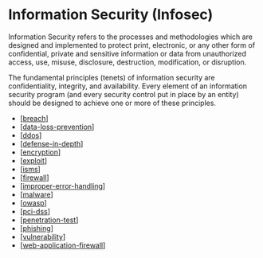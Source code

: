# Information Security (Infosec)

Information Security refers to the processes and methodologies which are designed and implemented to protect print, electronic, or any other form of confidential, private and sensitive information or data from unauthorized access, use, misuse, disclosure, destruction, modification, or disruption.

The fundamental principles (tenets) of information security are confidentiality, integrity, and availability. Every element of an information security program (and every security control put in place by an entity) should be designed to achieve one or more of these principles.

- [[breach]]
- [[data-loss-prevention]]
- [[ddos]]
- [[defense-in-depth]]
- [[encryption]]
- [[exploit]]
- [[isms]]
- [[firewall]]
- [[improper-error-handling]]
- [[malware]]
- [[owasp]]
- [[pci-dss]]
- [[penetration-test]]
- [[phishing]]
- [[vulnerability]]
- [[web-application-firewall]]

[//begin]: # "Autogenerated link references for markdown compatibility"
[breach]: information-security/breach "Breach"
[data-loss-prevention]: information-security/data-loss-prevention "Data Loss Prevention"
[ddos]: information-security/ddos "DDOS (Distributed Denial-of-Service)"
[defense-in-depth]: information-security/defense-in-depth "Defense in Depth (DiD)"
[encryption]: information-security/encryption "Encryption"
[exploit]: information-security/exploit "Exploit"
[isms]: information-security/isms "Information Security Management System (ISMS)"
[firewall]: information-security/firewall "Firewall"
[improper-error-handling]: information-security/improper-error-handling "Improper Error Handling"
[malware]: information-security/malware "Malware"
[owasp]: information-security/owasp "OWASP"
[pci-dss]: information-security/pci-dss "PCI DSS"
[penetration-test]: information-security/penetration-test "Penetration Test"
[phishing]: information-security/phishing "Phishing"
[vulnerability]: information-security/vulnerability "Vulnerability"
[web-application-firewall]: information-security/web-application-firewall "Web Application Firewall (WAP)"
[//end]: # "Autogenerated link references"
